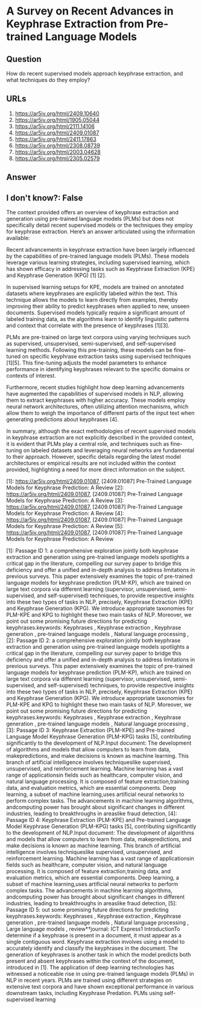 # A Survey on Recent Advances in Keyphrase Extraction from Pre-trained Language Models

## Question

How do recent supervised models approach keyphrase extraction, and what techniques do they employ?

## URLs

1. https://ar5iv.org/html/2409.10640
2. https://ar5iv.org/html/1905.05044
3. https://ar5iv.org/html/2111.14106
4. https://ar5iv.org/html/2409.01087
5. https://ar5iv.org/html/2411.17863
6. https://ar5iv.org/html/2308.08739
7. https://ar5iv.org/html/2003.04628
8. https://ar5iv.org/html/2305.02579

## Answer

## I don't know?: False

The context provided offers an overview of keyphrase extraction and generation using pre-trained language models (PLMs) but does not specifically detail recent supervised models or the techniques they employ for keyphrase extraction. Here’s an answer articulated using the information available:

Recent advancements in keyphrase extraction have been largely influenced by the capabilities of pre-trained language models (PLMs). These models leverage various learning strategies, including supervised learning, which has shown efficacy in addressing tasks such as Keyphrase Extraction (KPE) and Keyphrase Generation (KPG) [1] [2].

In supervised learning setups for KPE, models are trained on annotated datasets where keyphrases are explicitly labeled within the text. This technique allows the models to learn directly from examples, thereby improving their ability to predict keyphrases when applied to new, unseen documents. Supervised models typically require a significant amount of labeled training data, as the algorithms learn to identify linguistic patterns and context that correlate with the presence of keyphrases [1][3].

PLMs are pre-trained on large text corpora using varying techniques such as supervised, unsupervised, semi-supervised, and self-supervised learning methods. Following this pre-training, these models can be fine-tuned on specific keyphrase extraction tasks using supervised techniques [1][5]. This fine-tuning adjusts the model parameters to enhance performance in identifying keyphrases relevant to the specific domains or contexts of interest.

Furthermore, recent studies highlight how deep learning advancements have augmented the capabilities of supervised models in NLP, allowing them to extract keyphrases with higher accuracy. These models employ neural network architectures, often utilizing attention mechanisms, which allow them to weigh the importance of different parts of the input text when generating predictions about keyphrases [4].

In summary, although the exact methodologies of recent supervised models in keyphrase extraction are not explicitly described in the provided context, it is evident that PLMs play a central role, and techniques such as fine-tuning on labeled datasets and leveraging neural networks are fundamental to their approach. However, specific details regarding the latest model architectures or empirical results are not included within the context provided, highlighting a need for more direct information on the subject.

[1]: https://ar5iv.org/html/2409.01087, [2409.01087] Pre-Trained Language Models for Keyphrase Prediction: A Review
[2]: https://ar5iv.org/html/2409.01087, [2409.01087] Pre-Trained Language Models for Keyphrase Prediction: A Review
[3]: https://ar5iv.org/html/2409.01087, [2409.01087] Pre-Trained Language Models for Keyphrase Prediction: A Review
[4]: https://ar5iv.org/html/2409.01087, [2409.01087] Pre-Trained Language Models for Keyphrase Prediction: A Review
[5]: https://ar5iv.org/html/2409.01087, [2409.01087] Pre-Trained Language Models for Keyphrase Prediction: A Review

[1]: Passage ID 1: a comprehensive exploration jointly both keyphrase extraction and generation using pre-trained language models spotlights a critical gap in the literature, compelling our survey paper to bridge this deficiency and offer a unified and in-depth analysis to address limitations in previous surveys. This paper extensively examines the topic of pre-trained language models for keyphrase prediction (PLM-KP), which are trained on large text corpora via different learning (supervisor, unsupervised, semi-supervised, and self-supervised) techniques, to provide respective insights into these two types of tasks in NLP, precisely, Keyphrase Extraction (KPE) and Keyphrase Generation (KPG). We introduce appropriate taxonomies for PLM-KPE and KPG to highlight these two main tasks of NLP. Moreover, we point out some promising future directions for predicting keyphrases.keywords: Keyphrases , Keyphrase extraction , Keyphrase generation , pre-trained language models , Natural language processing ,
[2]: Passage ID 2: a comprehensive exploration jointly both keyphrase extraction and generation using pre-trained language models spotlights a critical gap in the literature, compelling our survey paper to bridge this deficiency and offer a unified and in-depth analysis to address limitations in previous surveys. This paper extensively examines the topic of pre-trained language models for keyphrase prediction (PLM-KP), which are trained on large text corpora via different learning (supervisor, unsupervised, semi-supervised, and self-supervised) techniques, to provide respective insights into these two types of tasks in NLP, precisely, Keyphrase Extraction (KPE) and Keyphrase Generation (KPG). We introduce appropriate taxonomies for PLM-KPE and KPG to highlight these two main tasks of NLP. Moreover, we point out some promising future directions for predicting keyphrases.keywords: Keyphrases , Keyphrase extraction , Keyphrase generation , pre-trained language models , Natural language processing ,
[3]: Passage ID 3: Keyphrase Extraction (PLM-KPE) and Pre-trained Language Model Keyphrase Generation (PLM-KPG) tasks [5], contributing significantly to the development of NLP.Input document: The development of algorithms and models that allow computers to learn from data, makepredictions, and make decisions is known as machine learning. This branch of artificial intelligence involves techniqueslike supervised, unsupervised, and reinforcement learning. Machine learning has a vast range of applicationsin fields such as healthcare, computer vision, and natural language processing. It is composed of feature extraction,training data, and evaluation metrics, which are essential components. Deep learning, a subset of machine learning,uses artificial neural networks to perform complex tasks. The advancements in machine learning algorithms, andcomputing power has brought about significant changes in different industries, leading to breakthroughs in areaslike fraud detection,
[4]: Passage ID 4: Keyphrase Extraction (PLM-KPE) and Pre-trained Language Model Keyphrase Generation (PLM-KPG) tasks [5], contributing significantly to the development of NLP.Input document: The development of algorithms and models that allow computers to learn from data, makepredictions, and make decisions is known as machine learning. This branch of artificial intelligence involves techniqueslike supervised, unsupervised, and reinforcement learning. Machine learning has a vast range of applicationsin fields such as healthcare, computer vision, and natural language processing. It is composed of feature extraction,training data, and evaluation metrics, which are essential components. Deep learning, a subset of machine learning,uses artificial neural networks to perform complex tasks. The advancements in machine learning algorithms, andcomputing power has brought about significant changes in different industries, leading to breakthroughs in areaslike fraud detection,
[5]: Passage ID 5: out some promising future directions for predicting keyphrases.keywords: Keyphrases , Keyphrase extraction , Keyphrase generation , pre-trained language models , Natural language processing , Large language models , review††journal: ICT Express1 IntroductionTo determine if a keyphrase is present in a document, it must appear as a single contiguous word. Keyphrase extraction involves using a model to accurately identify and classify the keyphrases in the document. The generation of keyphrases is another task in which the model predicts both present and absent keyphrases within the context of the document, introduced in [1]. The application of deep learning technologies has witnessed a noticeable rise in using pre-trained language models (PLMs) in NLP in recent years. PLMs are trained using different strategies on extensive text corpora and have shown exceptional performance in various downstream tasks, including Keyphrase Predation. PLMs using self-supervised learning